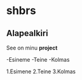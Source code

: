 # shbrs
## Alapealkiri 

See on minu **project**

-Esineme
-Teine
-Kolmas

1.Esimene
2.Teine
3.Kolmas